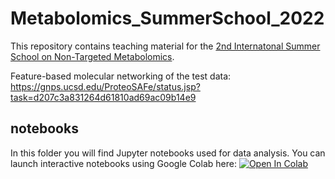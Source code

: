 # Metabolomics_SummerSchool_2022
This repository contains teaching material for the [2nd Internatonal Summer School on Non-Targeted Metabolomics](https://www.functional-metabolomics.com/metabosummerschool2022).<br>

Feature-based molecular networking of the test data: https://gnps.ucsd.edu/ProteoSAFe/status.jsp?task=d207c3a831264d61810ad69ac09b14e9 </br>
## notebooks
In this folder you will find Jupyter notebooks used for data analysis. You can launch interactive notebooks using Google Colab here: 
[![Open In Colab](https://colab.research.google.com/assets/colab-badge.svg)](https://colab.research.google.com/github/Functional-Metabolomics-Lab/Metabolomics_SummerSchool_2022/blob/main/)

